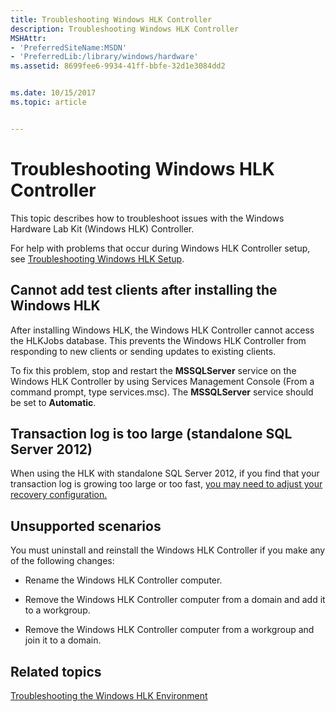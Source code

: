 ```yaml
---
title: Troubleshooting Windows HLK Controller
description: Troubleshooting Windows HLK Controller
MSHAttr:
- 'PreferredSiteName:MSDN'
- 'PreferredLib:/library/windows/hardware'
ms.assetid: 8699fee6-9934-41ff-bbfe-32d1e3084dd2


ms.date: 10/15/2017
ms.topic: article


---
```


# Troubleshooting Windows HLK Controller


This topic describes how to troubleshoot issues with the Windows Hardware Lab Kit (Windows HLK) Controller.

For help with problems that occur during Windows HLK Controller setup, see [Troubleshooting Windows HLK Setup](troubleshooting-windows-hlk-setup.md).

## <span id="adddtest"></span><span id="ADDDTEST"></span>Cannot add test clients after installing the Windows HLK


After installing Windows HLK, the Windows HLK Controller cannot access the HLKJobs database. This prevents the Windows HLK Controller from responding to new clients or sending updates to existing clients.

To fix this problem, stop and restart the **MSSQLServer** service on the Windows HLK Controller by using Services Management Console (From a command prompt, type services.msc). The **MSSQLServer** service should be set to **Automatic**.

## Transaction log is too large (standalone SQL Server 2012)

When using the HLK with standalone SQL Server 2012, if you find that your transaction log is growing too large or too fast, [you may need to adjust your recovery configuration.](microsoft-sql-server-options.md#using-the-hlk-with-standalone-sql-server-2012)


## <span id="unsup"></span><span id="UNSUP"></span>Unsupported scenarios


You must uninstall and reinstall the Windows HLK Controller if you make any of the following changes:

-   Rename the Windows HLK Controller computer.

-   Remove the Windows HLK Controller computer from a domain and add it to a workgroup.

-   Remove the Windows HLK Controller computer from a workgroup and join it to a domain.

## <span id="related_topics"></span>Related topics


[Troubleshooting the Windows HLK Environment](troubleshooting-the-windows-hlk-environment.md)

 

 







